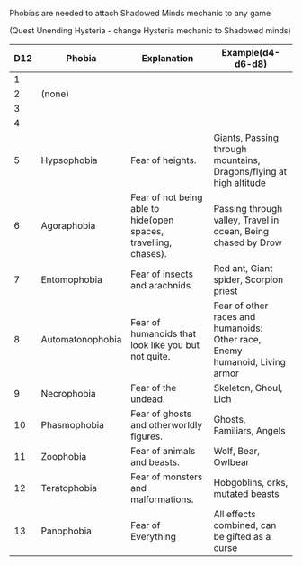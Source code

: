 Phobias are needed to attach Shadowed Minds mechanic to any game

(Quest Unending Hysteria - change Hysteria mechanic to  Shadowed minds)

| D12 | Phobia           | Explanation                                                      | Example(d4-d6-d8)                                                                |
| --- | ---------------- | ---------------------------------------------------------------- | -------------------------------------------------------------------------------- |
| 1   |                  |                                                                  |                                                                                  |
| 2   | (none)           |                                                                  |                                                                                  |
| 3   |                  |                                                                  |                                                                                  |
| 4   |                  |                                                                  |                                                                                  |
| 5   | Hypsophobia      | Fear of heights.                                                 | Giants, Passing through mountains, Dragons/flying at high altitude               |
| 6   | Agoraphobia      | Fear of not being able to hide(open spaces, travelling, chases). | Passing through valley, Travel in ocean, Being chased by Drow                    |
| 7   | Entomophobia     | Fear of insects and arachnids.                                   | Red ant, Giant spider, Scorpion priest                                           |
| 8   | Automatonophobia | Fear of humanoids that look like you but not quite.              | Fear of other races and humanoids:<br>Other race,  Enemy  humanoid, Living armor |
| 9   | Necrophobia      | Fear of the undead.                                              | Skeleton, Ghoul, Lich                                                            |
| 10  | Phasmophobia     | Fear of ghosts and otherworldly figures.                         | Ghosts, Familiars, Angels                                                        |
| 11  | Zoophobia        | Fear of animals and beasts.                                      | Wolf, Bear, Owlbear                                                              |
| 12  | Teratophobia     | Fear of monsters and malformations.                              | Hobgoblins, orks, mutated beasts                                                 |
| 13  | Panophobia       | Fear  of Everything                                              | All effects combined, can be gifted as a curse                                   |
